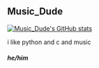 ## Music_Dude
[![Music_Dude's GitHub stats](https://github-readme-stats.vercel.app/api?username=Music-Dude&count_private=true&show_icons=true&hide_title=true&include_all_commits=true&theme=jolly)](https://github.com/anuraghazra/github-readme-stats)

i like python and c and music

##### he/him
